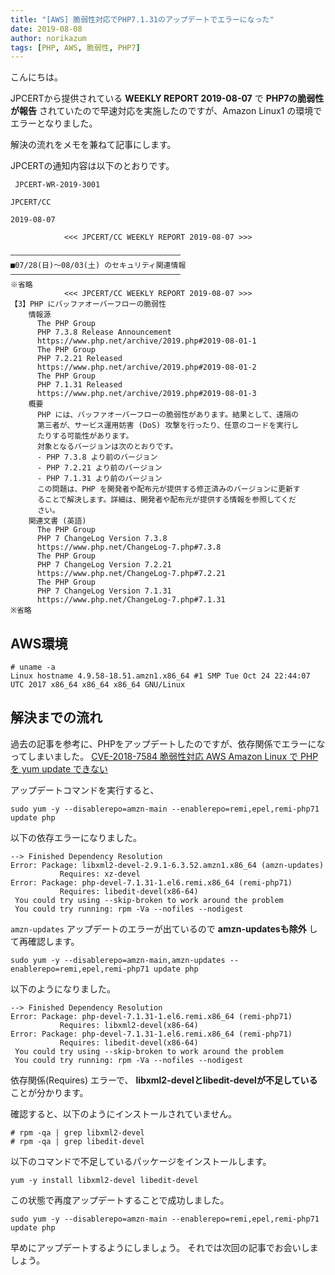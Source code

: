 ```yaml
---
title: "[AWS] 脆弱性対応でPHP7.1.31のアップデートでエラーになった"
date: 2019-08-08
author: norikazum
tags: [PHP, AWS, 脆弱性, PHP7]
---
```


こんにちは。

JPCERTから提供されている **WEEKLY REPORT 2019-08-07** で **PHP7の脆弱性が報告** されていたので早速対応を実施したのですが、Amazon Linux1 の環境でエラーとなりました。

解決の流れをメモを兼ねて記事にします。

JPCERTの通知内容は以下のとおりです。
```
 JPCERT-WR-2019-3001
                                                                   JPCERT/CC
                                                                  2019-08-07

            <<< JPCERT/CC WEEKLY REPORT 2019-08-07 >>>

――――――――――――――――――――――――――――――――――――――
■07/28(日)～08/03(土) のセキュリティ関連情報
――――――――――――――――――――――――――――――――――――――
※省略
            <<< JPCERT/CC WEEKLY REPORT 2019-08-07 >>>
【3】PHP にバッファオーバーフローの脆弱性
    情報源
      The PHP Group
      PHP 7.3.8 Release Announcement
      https://www.php.net/archive/2019.php#2019-08-01-1
      The PHP Group
      PHP 7.2.21 Released
      https://www.php.net/archive/2019.php#2019-08-01-2
      The PHP Group
      PHP 7.1.31 Released
      https://www.php.net/archive/2019.php#2019-08-01-3
    概要
      PHP には、バッファオーバーフローの脆弱性があります。結果として、遠隔の
      第三者が、サービス運用妨害 (DoS) 攻撃を行ったり、任意のコードを実行し
      たりする可能性があります。
      対象となるバージョンは次のとおりです。
      - PHP 7.3.8 より前のバージョン
      - PHP 7.2.21 より前のバージョン
      - PHP 7.1.31 より前のバージョン
      この問題は、PHP を開発者や配布元が提供する修正済みのバージョンに更新す
      ることで解決します。詳細は、開発者や配布元が提供する情報を参照してくだ
      さい。
    関連文書 (英語)
      The PHP Group
      PHP 7 ChangeLog Version 7.3.8
      https://www.php.net/ChangeLog-7.php#7.3.8
      The PHP Group
      PHP 7 ChangeLog Version 7.2.21
      https://www.php.net/ChangeLog-7.php#7.2.21
      The PHP Group
      PHP 7 ChangeLog Version 7.1.31
      https://www.php.net/ChangeLog-7.php#7.1.31
※省略
```

## AWS環境
```
# uname -a
Linux hostname 4.9.58-18.51.amzn1.x86_64 #1 SMP Tue Oct 24 22:44:07 UTC 2017 x86_64 x86_64 x86_64 GNU/Linux
```

## 解決までの流れ

過去の記事を参考に、PHPをアップデートしたのですが、依存関係でエラーになってしまいました。
[CVE-2018-7584 脆弱性対応 AWS Amazon Linux で PHP を yum update できない](https://mseeeen.msen.jp/cve-2018-7584-vulnerability-aws-can-not-yum-update-php-on-amazon-linux/)


アップデートコマンドを実行すると、

```
sudo yum -y --disablerepo=amzn-main --enablerepo=remi,epel,remi-php71 update php
```

以下の依存エラーになりました。

```
--> Finished Dependency Resolution
Error: Package: libxml2-devel-2.9.1-6.3.52.amzn1.x86_64 (amzn-updates)
           Requires: xz-devel
Error: Package: php-devel-7.1.31-1.el6.remi.x86_64 (remi-php71)
           Requires: libedit-devel(x86-64)
 You could try using --skip-broken to work around the problem
 You could try running: rpm -Va --nofiles --nodigest
```

`amzn-updates` アップデートのエラーが出ているので **amzn-updatesも除外** して再確認します。

```
sudo yum -y --disablerepo=amzn-main,amzn-updates --enablerepo=remi,epel,remi-php71 update php
```

以下のようになりました。

```
--> Finished Dependency Resolution
Error: Package: php-devel-7.1.31-1.el6.remi.x86_64 (remi-php71)
           Requires: libxml2-devel(x86-64)
Error: Package: php-devel-7.1.31-1.el6.remi.x86_64 (remi-php71)
           Requires: libedit-devel(x86-64)
 You could try using --skip-broken to work around the problem
 You could try running: rpm -Va --nofiles --nodigest
```

依存関係(Requires) エラーで、 **libxml2-develとlibedit-develが不足している** ことが分かります。

確認すると、以下のようにインストールされていません。

```
# rpm -qa | grep libxml2-devel
# rpm -qa | grep libedit-devel
```

以下のコマンドで不足しているパッケージをインストールします。

```
yum -y install libxml2-devel libedit-devel
```

この状態で再度アップデートすることで成功しました。
```
sudo yum -y --disablerepo=amzn-main --enablerepo=remi,epel,remi-php71 update php
```

早めにアップデートするようにしましょう。
それでは次回の記事でお会いしましょう。